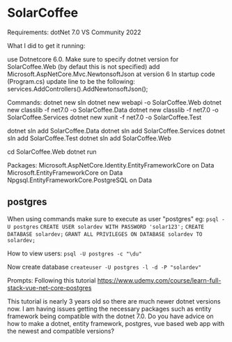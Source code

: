 # SolarCoffee

Requirements:
dotNet 7.0
VS Community 2022

What I did to get it running:

use Dotnetcore 6.0. Make sure to specify dotnet version for SolarCoffee.Web (by defaut this is not specified)
add Microsoft.AspNetCore.Mvc.NewtonsoftJson at version 6
In startup code (Program.cs) update line to be the following: services.AddControllers().AddNewtonsoftJson();

Commands:
dotnet new sln
dotnet new webapi -o SolarCoffee.Web
dotnet new classlib -f net7.0 -o SolarCoffee.Data
dotnet new classlib -f net7.0 -o SolarCoffee.Services
dotnet new xunit -f net7.0 -o SolarCoffee.Test

dotnet sln add SolarCoffee.Data
dotnet sln add SolarCoffee.Services
dotnet sln add SolarCoffee.Test
dotnet sln add SolarCoffee.Web

cd SolarCoffee.Web
dotnet run

Packages:
Microsoft.AspNetCore.Identity.EntityFrameworkCore on Data
Microsoft.EntityFrameworkCore on Data
Npgsql.EntityFrameworkCore.PostgreSQL on Data

## postgres
When using commands make sure to execute as user "postgres" eg:
`psql -U postgres`
`CREATE USER solardev WITH PASSWORD 'solar123';`
`CREATE DATABASE solardev;`
`GRANT ALL PRIVILEGES ON DATABASE solardev TO solardev;`

How to view users:
`psql -U postgres -c "\du"`

Now create database
`createuser -U postgres -l -d -P "solardev"`


Prompts:
Following this tutorial https://www.udemy.com/course/learn-full-stack-vue-net-core-postgres

This tutorial is nearly 3 years old so there are much newer dotnet versions now. I am having issues getting the necessary packages such as entity framework being compatible with the dotnet 7.0. Do you have advice on how to make a dotnet, entity framework, postgres, vue based web app with the newest and compatible versions?

